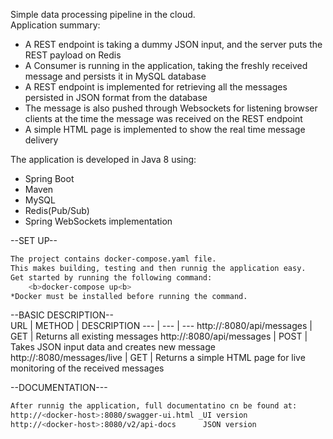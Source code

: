 Simple data processing pipeline in the cloud.<br>
Application summary:
<ul>
   <li>A REST endpoint is taking a dummy JSON input, and the server puts the REST payload on Redis</li>
   <li>A Consumer is running in the application, taking the freshly received message and persists it in MySQL database</li>
   <li>A REST endpoint is implemented for retrieving all the messages persisted in JSON format from the database</li>
   <li>The message is also pushed through Websockets for listening browser clients at the time the message was received on the REST endpoint</li>
   <li>A simple HTML page is implemented to show the real time message delivery</li>
</ul>

The application is developed in Java 8 using:
<ul>
    <li>Spring Boot</li>
    <li>Maven</li>
    <li>MySQL</li>
    <li>Redis(Pub/Sub)</li>
    <li>Spring WebSockets implementation</li>
</ul>

--SET UP--
```sh
The project contains docker-compose.yaml file.
This makes building, testing and then runnig the application easy.
Get started by running the following command:
    <b>docker-compose up<b>
*Docker must be installed before running the command.
```
--BASIC DESCRIPTION--<br>
URL | METHOD | DESCRIPTION
--- | --- | ---
http://<docker-host>:8080/api/messages | GET | Returns all existing messages
http://<docker-host>:8080/api/messages | POST | Takes JSON input data and creates new message
http://<docker-host>:8080/messages/live | GET | Returns a simple HTML page for live monitoring of the received messages
 
--DOCUMENTATION---
```sh
After runnig the application, full documentatino cn be found at:
http://<docker-host>:8080/swagger-ui.html _UI version
http://<docker-host>:8080/v2/api-docs      JSON version
```
